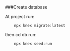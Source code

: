 ###Create database

At project run:
```
    npx knex migrate:latest
```

then cd db run:

```
    npx knex seed:run
```
